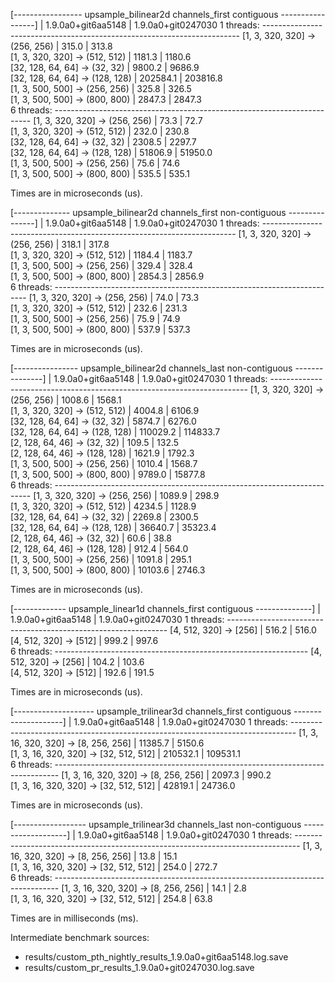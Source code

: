 [----------------- upsample_bilinear2d channels_first contiguous -----------------]
                                       |  1.9.0a0+git6aa5148  |  1.9.0a0+git0247030
1 threads: ------------------------------------------------------------------------
      [1, 3, 320, 320] -> (256, 256)   |          315.0       |          313.8     
      [1, 3, 320, 320] -> (512, 512)   |         1181.3       |         1180.6     
      [32, 128, 64, 64] -> (32, 32)    |         9800.2       |         9686.9     
      [32, 128, 64, 64] -> (128, 128)  |       202584.1       |       203816.8     
      [1, 3, 500, 500] -> (256, 256)   |          325.8       |          326.5     
      [1, 3, 500, 500] -> (800, 800)   |         2847.3       |         2847.3     
6 threads: ------------------------------------------------------------------------
      [1, 3, 320, 320] -> (256, 256)   |           73.3       |           72.7     
      [1, 3, 320, 320] -> (512, 512)   |          232.0       |          230.8     
      [32, 128, 64, 64] -> (32, 32)    |         2308.5       |         2297.7     
      [32, 128, 64, 64] -> (128, 128)  |        51806.9       |        51950.0     
      [1, 3, 500, 500] -> (256, 256)   |           75.6       |           74.6     
      [1, 3, 500, 500] -> (800, 800)   |          535.5       |          535.1     

Times are in microseconds (us).

[-------------- upsample_bilinear2d channels_first non-contiguous ---------------]
                                      |  1.9.0a0+git6aa5148  |  1.9.0a0+git0247030
1 threads: -----------------------------------------------------------------------
      [1, 3, 320, 320] -> (256, 256)  |         318.1        |         317.8      
      [1, 3, 320, 320] -> (512, 512)  |        1184.4        |        1183.7      
      [1, 3, 500, 500] -> (256, 256)  |         329.4        |         328.4      
      [1, 3, 500, 500] -> (800, 800)  |        2854.3        |        2856.9      
6 threads: -----------------------------------------------------------------------
      [1, 3, 320, 320] -> (256, 256)  |          74.0        |          73.3      
      [1, 3, 320, 320] -> (512, 512)  |         232.6        |         231.3      
      [1, 3, 500, 500] -> (256, 256)  |          75.9        |          74.9      
      [1, 3, 500, 500] -> (800, 800)  |         537.9        |         537.3      

Times are in microseconds (us).

[---------------- upsample_bilinear2d channels_last non-contiguous ---------------]
                                       |  1.9.0a0+git6aa5148  |  1.9.0a0+git0247030
1 threads: ------------------------------------------------------------------------
      [1, 3, 320, 320] -> (256, 256)   |         1008.6       |         1568.1     
      [1, 3, 320, 320] -> (512, 512)   |         4004.8       |         6106.9     
      [32, 128, 64, 64] -> (32, 32)    |         5874.7       |         6276.0     
      [32, 128, 64, 64] -> (128, 128)  |       110029.2       |       114833.7     
      [2, 128, 64, 46] -> (32, 32)     |          109.5       |          132.5     
      [2, 128, 64, 46] -> (128, 128)   |         1621.9       |         1792.3     
      [1, 3, 500, 500] -> (256, 256)   |         1010.4       |         1568.7     
      [1, 3, 500, 500] -> (800, 800)   |         9789.0       |        15877.8     
6 threads: ------------------------------------------------------------------------
      [1, 3, 320, 320] -> (256, 256)   |         1089.9       |          298.9     
      [1, 3, 320, 320] -> (512, 512)   |         4234.5       |         1128.9     
      [32, 128, 64, 64] -> (32, 32)    |         2269.8       |         2300.5     
      [32, 128, 64, 64] -> (128, 128)  |        36640.7       |        35323.4     
      [2, 128, 64, 46] -> (32, 32)     |           60.6       |           38.8     
      [2, 128, 64, 46] -> (128, 128)   |          912.4       |          564.0     
      [1, 3, 500, 500] -> (256, 256)   |         1091.8       |          295.1     
      [1, 3, 500, 500] -> (800, 800)   |        10103.6       |         2746.3     

Times are in microseconds (us).

[------------- upsample_linear1d channels_first contiguous --------------]
                              |  1.9.0a0+git6aa5148  |  1.9.0a0+git0247030
1 threads: ---------------------------------------------------------------
      [4, 512, 320] -> [256]  |        516.2         |        516.0       
      [4, 512, 320] -> [512]  |        999.2         |        997.6       
6 threads: ---------------------------------------------------------------
      [4, 512, 320] -> [256]  |        104.2         |        103.6       
      [4, 512, 320] -> [512]  |        192.6         |        191.5       

Times are in microseconds (us).

[-------------------- upsample_trilinear3d channels_first contiguous --------------------]
                                              |  1.9.0a0+git6aa5148  |  1.9.0a0+git0247030
1 threads: -------------------------------------------------------------------------------
      [1, 3, 16, 320, 320] -> [8, 256, 256]   |        11385.7       |         5150.6     
      [1, 3, 16, 320, 320] -> [32, 512, 512]  |       210532.1       |       109531.1     
6 threads: -------------------------------------------------------------------------------
      [1, 3, 16, 320, 320] -> [8, 256, 256]   |         2097.3       |          990.2     
      [1, 3, 16, 320, 320] -> [32, 512, 512]  |        42819.1       |        24736.0     

Times are in microseconds (us).

[------------------ upsample_trilinear3d channels_last non-contiguous -------------------]
                                              |  1.9.0a0+git6aa5148  |  1.9.0a0+git0247030
1 threads: -------------------------------------------------------------------------------
      [1, 3, 16, 320, 320] -> [8, 256, 256]   |         13.8         |         15.1       
      [1, 3, 16, 320, 320] -> [32, 512, 512]  |        254.0         |        272.7       
6 threads: -------------------------------------------------------------------------------
      [1, 3, 16, 320, 320] -> [8, 256, 256]   |         14.1         |          2.8       
      [1, 3, 16, 320, 320] -> [32, 512, 512]  |        254.8         |         63.8       

Times are in milliseconds (ms).


Intermediate benchmark sources:

- results/custom_pth_nightly_results_1.9.0a0+git6aa5148.log.save
- results/custom_pr_results_1.9.0a0+git0247030.log.save
